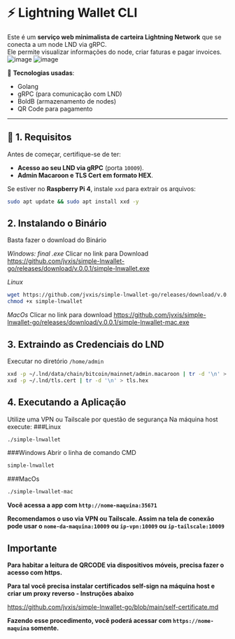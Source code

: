 # ⚡ Lightning Wallet CLI

Este é um **serviço web minimalista de carteira Lightning Network** que se conecta a um node LND via gRPC.  
Ele permite visualizar informações do node, criar faturas e pagar invoices.
![image](https://github.com/user-attachments/assets/cd4e5090-eb3a-455a-b9b5-a4b897313733)
![image](https://github.com/user-attachments/assets/db97c717-b624-4ea8-9ecd-666feeb0b7f6)

🚀 **Tecnologias usadas**:
- Golang
- gRPC (para comunicação com LND)
- BoldB (armazenamento de nodes)
- QR Code para pagamento

---

## 📌 **1. Requisitos**
Antes de começar, certifique-se de ter:
- **Acesso ao seu LND via gRPC** (porta `10009`).
- **Admin Macaroon e TLS Cert em formato HEX**.

Se estiver no **Raspberry Pi 4**, instale `xxd` para extrair os arquivos:
```bash
sudo apt update && sudo apt install xxd -y
```
## **2. Instalando o Binário**
Basta fazer o download do Binário

*Windows: final .exe*
Clicar no link para Download
https://github.com/jvxis/simple-lnwallet-go/releases/download/v.0.0.1/simple-lnwallet.exe

*Linux*
```bash
wget https://github.com/jvxis/simple-lnwallet-go/releases/download/v.0.0.1/simple-lnwallet
chmod +x simple-lnwallet
```

*MacOs*
Clicar no link para download
https://github.com/jvxis/simple-lnwallet-go/releases/download/v.0.0.1/simple-lnwallet-mac.exe

## **3. Extraindo as Credenciais do LND**
Executar no diretório `/home/admin`
```bash
xxd -p ~/.lnd/data/chain/bitcoin/mainnet/admin.macaroon | tr -d '\n' > macaroon.hex
xxd -p ~/.lnd/tls.cert | tr -d '\n' > tls.hex
```
## **4. Executando a Aplicação**
Utilize uma VPN ou Tailscale por questão de segurança
Na máquina host execute:
###Linux
```bash
./simple-lnwallet
```
###Windows
Abrir o linha de comando CMD
```bash
simple-lnwallet
```
###MacOs
```bash
./simple-lnwallet-mac
```

**Você acessa a app com `http://nome-maquina:35671`**

**Recomendamos o uso via VPN ou Tailscale. Assim na tela de conexão pode usar o `nome-da-maquina:10009` ou `ip-vpn:10009` ou `ip-tailscale:10009`**

## **Importante**
**Para habitar a leitura de QRCODE via dispositivos móveis, precisa fazer o acesso com https.**

**Para tal você precisa instalar certificados self-sign na máquina host e criar um proxy reverso - Instruções abaixo**

https://github.com/jvxis/simple-lnwallet-go/blob/main/self-certificate.md

**Fazendo esse procedimento, você poderá acessar com `https://nome-maquina` somente.**
